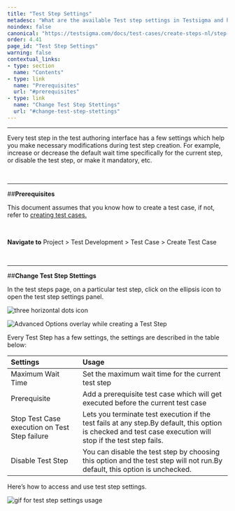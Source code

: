 ```yaml
---
title: "Test Step Settings"
metadesc: "What are the available Test step settings in Testsigma and how to use them"
noindex: false
canonical: "https://testsigma.com/docs/test-cases/create-steps-nl/step-settings/"
order: 4.41
page_id: "Test Step Settings"
warning: false
contextual_links:
- type: section
  name: "Contents"
- type: link
  name: "Prerequisites"
  url: "#prerequisites"
- type: link
  name: "Change Test Step Stettings"
  url: "#change-test-step-stettings"
---
```


---

Every test step in the test authoring interface has a few settings which help you make necessary modifications during test step creation. For example, increase or decrease the default wait time specifically for the current step, or disable the test step, or make it mandatory, etc.

&emsp;

---
##**Prerequisites** 

This document assumes that you know how to create a test case, if not, refer to [creating test cases.](https://testsigma.com/docs/test-cases/manage/add-edit-delete/)

&emsp;  

**Navigate to** Project > Test Development > Test Case > Create Test Case

&emsp;

---
##**Change Test Step Stettings**

In the test steps page, on a particular test step, click on the ellipsis icon to open the test step settings panel.

![three horizontal dots icon](https://docs.testsigma.com/images/step-settings/three-horizontal-dots-icon.png)

![Advanced Options overlay while creating a Test Step](https://docs.testsigma.com/images/step-settings/create-test-step-advanced-options.png)

Every Test Step has a few settings, the settings are described in the table below:

| Settings | Usage |
|:------------------|:-------------|
|Maximum Wait Time|Set the maximum wait time for the current test step|
|Prerequisite |Add a prerequisite test case which will get executed before the current test case|
|Stop Test Case execution on Test Step failure|Lets you terminate test execution if the test fails at any step.By default, this option is checked and test case execution will stop if the test step fails.|
|Disable Test Step|You can disable the test step by choosing this option and the test step will not run.By default, this option is unchecked. |

Here’s how to access and use test step settings.

![gif for test step settings usage](https://docs.testsigma.com/images/step-settings/gif-for-test-step-settings-usage.gif)

